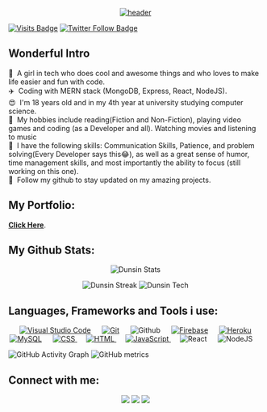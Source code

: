 <p align="center">
  <a href="#"><img src="https://user-images.githubusercontent.com/78784850/174076428-0b8a8881-9b04-4194-b307-44885ee8c7df.jpg" alt="header" border="0"></a>
</p>

[![Visits Badge](https://badges.pufler.dev/visits/Dun-sin/Dun-sin?color=0F182A&style=for-the-badge)](https://github.com/Dun-sin)
[![Twitter Follow Badge](https://img.shields.io/twitter/follow/DunsinWebDev?color=0F182A&logo=twitter&style=for-the-badge)](https://twitter.com/DunsinWebDev)

## Wonderful Intro

👀 &nbsp;A girl in tech who does cool and awesome things and who loves to make life easier and fun with code.<br/>
✈️ &nbsp;Coding with MERN stack (MongoDB, Express, React, NodeJS).<br/>
😍 &nbsp;I'm 18 years old and in my 4th year at university studying computer science.<br/>
🚀 &nbsp;My hobbies include reading(Fiction and Non-Fiction), playing video games and coding (as a Developer and all). Watching movies and listening to music<br/>
🙂 &nbsp;I have the following skills: Communication Skills, Patience, and problem solving(Every Developer says this😂), as well as a great sense of humor, time management skills, and most importantly the ability to focus (still working on this one).<br/>
💞️ &nbsp;Follow my github to stay updated on my amazing projects.<br/>

## My Portfolio:

**[Click Here](https://dunsin.vercel.app)**.

## My Github Stats:

<p align="center">
  <img src="https://github-readme-stats.vercel.app/api?username=Dun-sin&&show_icons=true&title_color=ffffff&icon_color=0195FF&text_color=fffff0&bg_color=0F182A" alt="Dunsin Stats" />
</p>
<p align="center">
  <img src="https://github-readme-streak-stats.herokuapp.com/?user=Dun-sin&theme=dark&background=0F182A&ring=0195FF&fire=blue" alt="Dunsin Streak" />
  <img src="https://github-readme-stats.vercel.app/api/top-langs/?username=Dun-sin&layout=compact&bg_color=0F182A&text_color=fffff0" alt="Dunsin Tech" />
</p>

## Languages, Frameworks and Tools i use:

<p align="center"> 
  &emsp;
  <a href="#"><img alt="Visual Studio Code" src="https://img.shields.io/badge/Visual%20Studio%20Code-0078d7.svg?logo=visual-studio-code&logoColor=white"></a>
  &emsp;
  <a href="#"><img alt="Git" src="https://img.shields.io/badge/Git%20-%23F05033.svg?logo=git&logoColor=white"></a>
  &emsp;
  <img alt="Github" src="https://img.shields.io/badge/-GitHub-05122A?style=flat&logo=github">
  &emsp;
  <a href="https://firebase.google.com/"><img alt="Firebase" src ="https://img.shields.io/badge/Firebase-ffca28?style=flate&logo=firebase&logoColor=black"></a>
  &emsp; 
  <a href="https://www.heroku.com/"><img alt="Heroku" src="https://img.shields.io/badge/Heroku%20-%23430098.svg?logo=heroku&logoColor=white"></a>  
  &emsp;
  <a href="https://www.mysql.com/"><img alt="MySQL" src="https://img.shields.io/badge/MySQL-00000F?style=flat&logo=mysql&logoColor=white"></a>
  &emsp;
  <a href="https://www.w3schools.com/css/" target="_blank">
    <img alt="CSS" src="https://img.shields.io/badge/CSS%20-%231572B6.svg?logo=css3&logoColor=white">
  </a> 
  &emsp;
  <a href="https://www.w3.org/html/" target="_blank"> 
    <img alt="HTML" src="https://img.shields.io/badge/HTML5%20-%23E34F26.svg?logo=html5&logoColor=white">
  </a>   
  &emsp;
  <a href="https://developer.mozilla.org/en-US/docs/Web/JavaScript" target="_blank"> 
  <img alt="JavaScript" src="https://img.shields.io/badge/JavaScript%20-%23F7DF1E.svg?logo=javascript&logoColor=black">
  </a>
  &emsp;
  <img alt="React" src="https://img.shields.io/badge/-React-05122A?style=flat&logo=react">
  &emsp;
  <img alt="NodeJS" src="https://img.shields.io/badge/-Node.js-05122A?style=flat&logo=node.js">
  &emsp;
</p>

![GitHub Activity Graph](https://activity-graph.herokuapp.com/graph?username=dun-sin) 
![GitHub metrics](https://metrics.lecoq.io/dun-sin)  

## Connect with me:

<p align="center">
  <a href = "https://www.linkedin.com/in/favour-faiyetole-99a438229"><img src="https://img.icons8.com/fluent/48/000000/linkedin.png"/></a>
<a href = "https://twitter.com/DunsinWebDev"><img src="https://img.icons8.com/fluent/48/000000/twitter.png"/></a>
<a href = "https://www.instagram.com/dunsincodes"><img src="https://img.icons8.com/fluent/48/000000/instagram-new.png"/></a>
</p>
